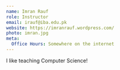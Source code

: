 ```yaml
---
name: Imran Rauf
role: Instructor
email: irauf@iba.edu.pk
website: https://imranrauf.wordpress.com/
photo: imran.jpg
meta:
  Office Hours: Somewhere on the internet
---
```


I like teaching Computer Science!
